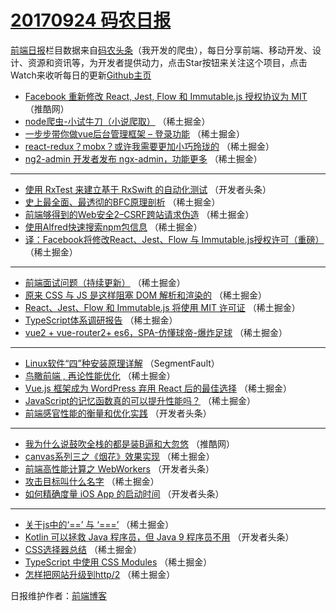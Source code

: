 # [20170924 码农日报](http://hao.caibaojian.com/date/2017/09/24)

[前端日报](http://caibaojian.com/c/news)栏目数据来自[码农头条](http://hao.caibaojian.com/)（我开发的爬虫），每日分享前端、移动开发、设计、资源和资讯等，为开发者提供动力，点击Star按钮来关注这个项目，点击Watch来收听每日的更新[Github主页](https://github.com/kujian/frontendDaily)
* [Facebook 重新修改 React, Jest, Flow 和 Immutable.js 授权协议为 MIT](http://hao.caibaojian.com/52148.html) （推酷网）
* [node爬虫-小试牛刀（小说爬取）](http://hao.caibaojian.com/52168.html) （稀土掘金）
* [一步步带你做vue后台管理框架 &#8211; 登录功能](http://hao.caibaojian.com/52190.html) （稀土掘金）
* [react-redux？mobx？或许我需要更加小巧玲珑的](http://hao.caibaojian.com/52219.html) （稀土掘金）
* [ng2-admin 开发者发布 ngx-admin，功能更多](http://hao.caibaojian.com/52154.html) （稀土掘金）

***
* [使用 RxTest 来建立基于 RxSwift 的自动化测试](http://hao.caibaojian.com/52236.html) （开发者头条）
* [史上最全面、最透彻的BFC原理剖析](http://hao.caibaojian.com/52194.html) （稀土掘金）
* [前端够得到的Web安全2&#8211;CSRF跨站请求伪造](http://hao.caibaojian.com/52167.html) （稀土掘金）
* [使用Alfred快速搜索npm包信息](http://hao.caibaojian.com/52170.html) （稀土掘金）
* [译：Facebook将修改React、Jest、Flow 与 Immutable.js授权许可（重磅）](http://hao.caibaojian.com/52161.html) （稀土掘金）

***
* [前端面试问题（持续更新）](http://hao.caibaojian.com/52189.html) （稀土掘金）
* [原来 CSS 与 JS 是这样阻塞 DOM 解析和渲染的](http://hao.caibaojian.com/52217.html) （稀土掘金）
* [React、Jest、Flow 和 Immutable.js 将使用 MIT 许可证](http://hao.caibaojian.com/52163.html) （稀土掘金）
* [TypeScript体系调研报告](http://hao.caibaojian.com/52191.html) （稀土掘金）
* [vue2 + vue-router2+ es6，SPA-仿懂球帝-爆炸足球](http://hao.caibaojian.com/52195.html) （稀土掘金）

***
* [Linux软件“四”种安装原理详解](http://hao.caibaojian.com/52143.html) （SegmentFault）
* [鸟瞰前端 , 再论性能优化](http://hao.caibaojian.com/52198.html) （稀土掘金）
* [Vue.js 框架成为 WordPress 弃用 React 后的最佳选择](http://hao.caibaojian.com/52199.html) （稀土掘金）
* [JavaScript的记忆函数真的可以提升性能吗？](http://hao.caibaojian.com/52188.html) （稀土掘金）
* [前端感官性能的衡量和优化实践](http://hao.caibaojian.com/52233.html) （开发者头条）

***
* [我为什么说鼓吹全栈的都是装B逼和大忽悠](http://hao.caibaojian.com/52147.html) （推酷网）
* [canvas系列三之《烟花》效果实现](http://hao.caibaojian.com/52218.html) （稀土掘金）
* [前端高性能计算之 WebWorkers](http://hao.caibaojian.com/52234.html) （开发者头条）
* [攻击目标叫什么名字](http://hao.caibaojian.com/52164.html) （稀土掘金）
* [如何精确度量 iOS App 的启动时间](http://hao.caibaojian.com/52235.html) （开发者头条）

***
* [关于js中的‘==’ 与 ‘===’](http://hao.caibaojian.com/52192.html) （稀土掘金）
* [Kotlin 可以拯救 Java 程序员，但 Java 9 程序员不用](http://hao.caibaojian.com/52225.html) （开发者头条）
* [CSS选择器总结](http://hao.caibaojian.com/52193.html) （稀土掘金）
* [TypeScript 中使用 CSS Modules](http://hao.caibaojian.com/52155.html) （稀土掘金）
* [怎样把网站升级到http/2](http://hao.caibaojian.com/52156.html) （稀土掘金）

日报维护作者：[前端博客](http://caibaojian.com/) 